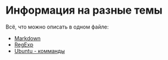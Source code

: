# Информация на разные темы

Всё, что можно описать в одном файле:

* [Markdown](markdown.md)
* [RegExp](regexp.md)
* [Ubuntu - комманды](ubuntu.md)

